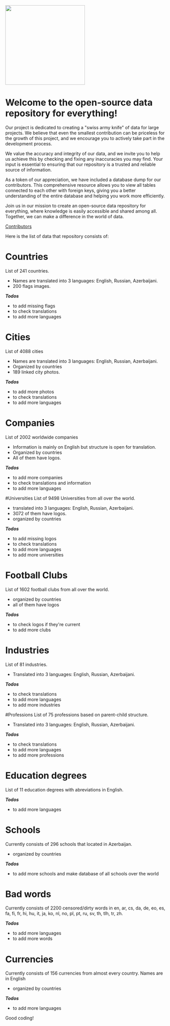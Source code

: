 <img src="https://raw.githubusercontent.com/turalus/openDB/maCancel changesster/_Design Elements/logo.png" width="250"/>


# Welcome to the open-source data repository for everything! 

Our project is dedicated to creating a "swiss army knife" of data for large projects. We believe that even the smallest contribution can be priceless for the growth of this project, and we encourage you to actively take part in the development process.

We value the accuracy and integrity of our data, and we invite you to help us achieve this by checking and fixing any inaccuracies you may find. Your input is essential to ensuring that our repository is a trusted and reliable source of information.

As a token of our appreciation, we have included a database dump for our contributors. This comprehensive resource allows you to view all tables connected to each other with foreign keys, giving you a better understanding of the entire database and helping you work more efficiently.

Join us in our mission to create an open-source data repository for everything, where knowledge is easily accessible and shared among all. Together, we can make a difference in the world of data.

[Contributors](contrib.md)

Here is the list of data that repository consists of:

# Countries
List of 241 countries. 
  - Names are translated into 3 languages: English, Russian, Azerbaijani. 
  - 200 flags images. 
  
***Todos***
- to add missing flags
- to check translations
- to add more languages

# Cities
List of 4088 cities
  - Names are translated into 3 languages: English, Russian, Azerbaijani. 
  - Organized by countries
  - 189 linked city photos. 
  
***Todos***
- to add more photos
- to check translations
- to add more languages

# Companies
List of 2002 worldwide companies
  - Information is mainly on English but structure is open for translation. 
  - Organized by countries
  - All of them have logos. 
  
***Todos***
- to add more companies
- to check translations and information
- to add more languages

#Universities
List of 9498 Universities from all over the world. 
  - translated into 3 languages: English, Russian, Azerbaijani. 
  - 3072 of them have logos. 
  - organized by countries
  
***Todos***
- to add missing logos
- to check translations
- to add more languages
- to add more universities
 
# Football Clubs
List of 1602 football clubs from all over the world. 
 - organized by countries
 - all of them have logos
 
***Todos*** 
- to check logos if they're current
- to add more clubs

# Industries
List of 81 industries.
  - Translated into 3 languages: English, Russian, Azerbaijani. 
  
***Todos***
- to check translations
- to add more languages
- to add more industries

#Professions
List of 75 professions based on parent-child structure.
  - Translated into 3 languages: English, Russian, Azerbaijani. 
  
***Todos***
- to check translations
- to add more languages
- to add more professions

# Education degrees
List of 11 education degrees with abreviations in English.

***Todos***
 - to add more languages
 
# Schools
Currently consists of 296 schools that located in Azerbaijan. 
- organized by countries

***Todos*** 
- to add more schools and make database of all schools over the world

# Bad words
Currently consists of 2200 censored/dirty words in en, ar, cs, da, de, eo, es, fa, fi, fr, hi, hu, it, ja, ko, nl, no, pl, pt, ru, sv, th, tlh, tr, zh. 

***Todos*** 
 - to add more languages
 - to add more words

# Currencies
Currently consists of 156 currencies from almost every country. Names are in English
- organized by countries

***Todos*** 
 - to add more languages
 
Good coding!

